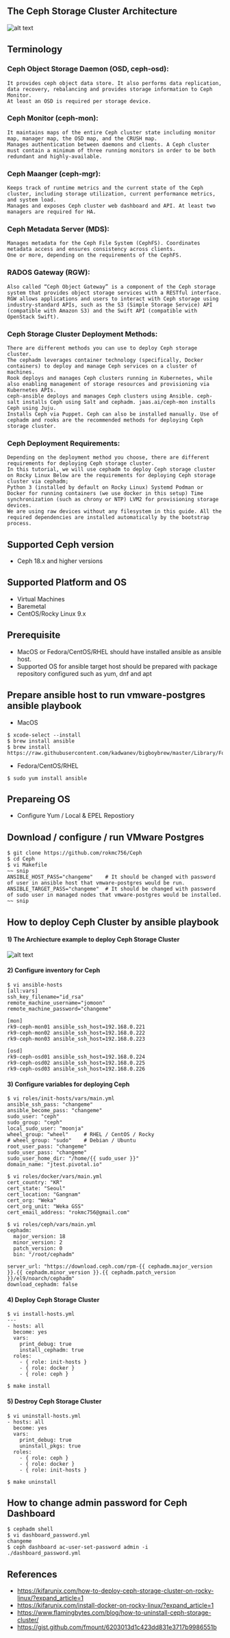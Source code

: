 ## The Ceph Storage Cluster Architecture
![alt text](https://github.com/rokmc756/Ceph/blob/main/roles/ceph/files/ceph_architecture.webp)

## Terminology
### Ceph Object Storage Daemon (OSD, ceph-osd):
~~~
It provides ceph object data store. It also performs data replication, data recovery, rebalancing and provides storage information to Ceph Monitor.
At least an OSD is required per storage device.
~~~

### Ceph Monitor (ceph-mon):
~~~
It maintains maps of the entire Ceph cluster state including monitor map, manager map, the OSD map, and the CRUSH map.
Manages authentication between daemons and clients. A Ceph cluster must contain a minimum of three running monitors in order to be both redundant and highly-available.
~~~

### Ceph Maanger (ceph-mgr):
~~~
Keeps track of runtime metrics and the current state of the Ceph cluster, including storage utilization, current performance metrics, and system load.
Manages and exposes Ceph cluster web dashboard and API. At least two managers are required for HA.
~~~

### Ceph Metadata Server (MDS):
~~~
Manages metadata for the Ceph File System (CephFS). Coordinates metadata access and ensures consistency across clients.
One or more, depending on the requirements of the CephFS.
~~~

### RADOS Gateway (RGW):
~~~
Also called “Ceph Object Gateway” is a component of the Ceph storage system that provides object storage services with a RESTful interface.
RGW allows applications and users to interact with Ceph storage using industry-standard APIs, such as the S3 (Simple Storage Service) API (compatible with Amazon S3) and the Swift API (compatible with OpenStack Swift).
~~~

### Ceph Storage Cluster Deployment Methods:
~~~
There are different methods you can use to deploy Ceph storage cluster.
The cephadm leverages container technology (specifically, Docker containers) to deploy and manage Ceph services on a cluster of machines.
Rook deploys and manages Ceph clusters running in Kubernetes, while also enabling management of storage resources and provisioning via Kubernetes APIs.
ceph-ansible deploys and manages Ceph clusters using Ansible. ceph-salt installs Ceph using Salt and cephadm. jaas.ai/ceph-mon installs Ceph using Juju.
Installs Ceph via Puppet. Ceph can also be installed manually. Use of cephadm and rooks are the recommended methods for deploying Ceph storage cluster.
~~~

### Ceph Deployment Requirements:
~~~
Depending on the deployment method you choose, there are different requirements for deploying Ceph storage cluster.
In this tutorial, we will use cephadm to deploy Ceph storage cluster on Rocky Linux Below are the requirements for deploying Ceph storage cluster via cephadm;
Python 3 (installed by default on Rocky Linux) Systemd Podman or Docker for running containers (we use docker in this setup) Time synchronization (such as chrony or NTP) LVM2 for provisioning storage devices.
We are using raw devices without any filesystem in this guide. All the required dependencies are installed automatically by the bootstrap process.
~~~

## Supported Ceph version
* Ceph 18.x and higher versions
## Supported Platform and OS
* Virtual Machines
* Baremetal
* CentOS/Rocky Linux 9.x
## Prerequisite
* MacOS or Fedora/CentOS/RHEL should have installed ansible as ansible host.
* Supported OS for ansible target host should be prepared with package repository configured such as yum, dnf and apt
## Prepare ansible host to run vmware-postgres ansible playbook
* MacOS
```
$ xcode-select --install
$ brew install ansible
$ brew install https://raw.githubusercontent.com/kadwanev/bigboybrew/master/Library/Formula/sshpass.rb
```
* Fedora/CentOS/RHEL
```
$ sudo yum install ansible
```
## Prepareing OS
* Configure Yum / Local & EPEL Repostiory
## Download / configure / run VMware Postgres
```
$ git clone https://github.com/rokmc756/Ceph
$ cd Ceph
$ vi Makefile
~~ snip
ANSIBLE_HOST_PASS="changeme"    # It should be changed with password of user in ansible host that vmware-postgres would be run.
ANSIBLE_TARGET_PASS="changeme"  # It should be changed with password of sudo user in managed nodes that vmware-postgres would be installed.
~~ snip
```

## How to deploy Ceph Cluster by ansible playbook
#### 1) The Archiecture example to deploy Ceph Storage Cluster
![alt text](https://github.com/rokmc756/Ceph/blob/main/roles/ceph/files/ceph_vm_architecture.png)

#### 2) Configure inventory for Ceph
```
$ vi ansible-hosts
[all:vars]
ssh_key_filename="id_rsa"
remote_machine_username="jomoon"
remote_machine_password="changeme"

[mon]
rk9-ceph-mon01 ansible_ssh_host=192.168.0.221
rk9-ceph-mon02 ansible_ssh_host=192.168.0.222
rk9-ceph-mon03 ansible_ssh_host=192.168.0.223

[osd]
rk9-ceph-osd01 ansible_ssh_host=192.168.0.224
rk9-ceph-osd02 ansible_ssh_host=192.168.0.225
rk9-ceph-osd03 ansible_ssh_host=192.168.0.226
```
#### 3) Configure variables for deploying Ceph
```
$ vi roles/init-hosts/vars/main.yml
ansible_ssh_pass: "changeme"
ansible_become_pass: "changeme"
sudo_user: "ceph"
sudo_group: "ceph"
local_sudo_user: "moonja"
wheel_group: "wheel"     # RHEL / CentOS / Rocky
# wheel_group: "sudo"    # Debian / Ubuntu
root_user_pass: "changeme"
sudo_user_pass: "changeme"
sudo_user_home_dir: "/home/{{ sudo_user }}"
domain_name: "jtest.pivotal.io"

$ vi roles/docker/vars/main.yml
cert_country: "KR"
cert_state: "Seoul"
cert_location: "Gangnam"
cert_org: "Weka"
cert_org_unit: "Weka GSS"
cert_email_address: "rokmc756@gmail.com"

$ vi roles/ceph/vars/main.yml
cephadm:
  major_version: 18
  minor_version: 2
  patch_version: 0
  bin: "/root/cephadm"

server_url: "https://download.ceph.com/rpm-{{ cephadm.major_version }}.{{ cephadm.minor_version }}.{{ cephadm.patch_version }}/el9/noarch/cephadm"
download_cephadm: false
```

#### 4) Deploy Ceph Storage Cluster
```
$ vi install-hosts.yml
---
- hosts: all
  become: yes
  vars:
    print_debug: true
    install_cephadm: true
  roles:
    - { role: init-hosts }
    - { role: docker }
    - { role: ceph }

$ make install
```
#### 5) Destroy Ceph Storage Cluster
```
$ vi uninstall-hosts.yml
- hosts: all
  become: yes
  vars:
    print_debug: true
    uninstall_pkgs: true
  roles:
    - { role: ceph }
    - { role: docker }
    - { role: init-hosts }

$ make uninstall
```

## How to change admin password for Ceph Dashboard
```
$ cephadm shell
$ vi dashboard_password.yml
changeme
$ ceph dashboard ac-user-set-password admin -i ./dashboard_password.yml
```

## References
- https://kifarunix.com/how-to-deploy-ceph-storage-cluster-on-rocky-linux/?expand_article=1
- https://kifarunix.com/install-docker-on-rocky-linux/?expand_article=1
- https://www.flamingbytes.com/blog/how-to-uninstall-ceph-storage-cluster/
- https://gist.github.com/fmount/6203013d1c423dd831e3717b9986551b
